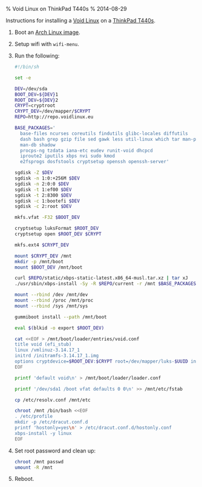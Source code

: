 % Void Linux on ThinkPad T440s
% 2014-08-29

Instructions for installing a [Void Linux][] on a [ThinkPad T440s][t440s].

1. Boot an [Arch Linux image][arch].
2. Setup wifi with `wifi-menu`.
3. Run the following:

    ```sh
    #!/bin/sh

    set -e

    DEV=/dev/sda
    BOOT_DEV=${DEV}1
    ROOT_DEV=${DEV}2
    CRYPT=cryptroot
    CRYPT_DEV=/dev/mapper/$CRYPT
    REPO=http://repo.voidlinux.eu

    BASE_PACKAGES='
      base-files ncurses coreutils findutils glibc-locales diffutils
      dash bash grep gzip file sed gawk less util-linux which tar man-pages
      man-db shadow
      procps-ng tzdata iana-etc eudev runit-void dhcpcd
      iproute2 iputils xbps nvi sudo kmod
      e2fsprogs dosfstools cryptsetup openssh openssh-server'

    sgdisk -Z $DEV
    sgdisk -n 1:0:+256M $DEV
    sgdisk -n 2:0:0 $DEV
    sgdisk -t 1:ef00 $DEV
    sgdisk -t 2:8300 $DEV
    sgdisk -c 1:bootefi $DEV
    sgdisk -c 2:root $DEV

    mkfs.vfat -F32 $BOOT_DEV

    cryptsetup luksFormat $ROOT_DEV
    cryptsetup open $ROOT_DEV $CRYPT

    mkfs.ext4 $CRYPT_DEV

    mount $CRYPT_DEV /mnt
    mkdir -p /mnt/boot
    mount $BOOT_DEV /mnt/boot

    curl $REPO/static/xbps-static-latest.x86_64-musl.tar.xz | tar xJ
    ./usr/sbin/xbps-install -Sy -R $REPO/current -r /mnt $BASE_PACKAGES

    mount --rbind /dev /mnt/dev
    mount --rbind /proc /mnt/proc
    mount --rbind /sys /mnt/sys

    gummiboot install --path /mnt/boot

    eval $(blkid -o export $ROOT_DEV)

    cat <<EOF > /mnt/boot/loader/entries/void.conf
    title void (efi_stub)
    linux /vmlinuz-3.14.17_1
    initrd /initramfs-3.14.17_1.img
    options cryptdevice=$ROOT_DEV:$CRYPT root=/dev/mapper/luks-$UUID init=/usr/bin/runit-init ro quiet elevator=noop
    EOF

    printf 'default void\n' > /mnt/boot/loader/loader.conf

    printf '/dev/sda1 /boot vfat defaults 0 0\n' >> /mnt/etc/fstab

    cp /etc/resolv.conf /mnt/etc

    chroot /mnt /bin/bash <<EOF
    . /etc/profile
    mkdir -p /etc/dracut.conf.d
    printf 'hostonly=yes\n' > /etc/dracut.conf.d/hostonly.conf
    xbps-install -y linux
    EOF
    ```
4. Set root password and clean up:

    ```sh
    chroot /mnt passwd
    umount -R /mnt
    ```
5. Reboot.

[Void Linux]: http://voidlinux.eu/
[t440s]: http://shop.lenovo.com/us/en/laptops/thinkpad/t-series/t440s/
[arch]: https://www.archlinux.org/download/
